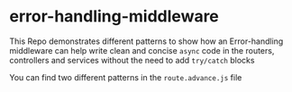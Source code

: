 # error-handling-middleware

This Repo demonstrates different patterns to show how an Error-handling middleware can help write clean and concise 
`async` code in the routers, controllers and services without the need to add `try/catch` blocks

You can find two different patterns in the `route.advance.js` file
